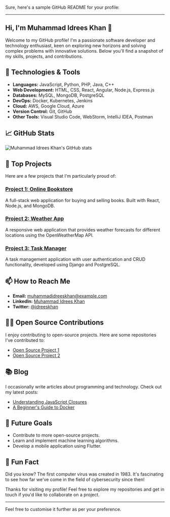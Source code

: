 Sure, here's a sample GitHub README for your profile:

---

 ## Hi, I'm Muhammad Idrees Khan 👋

Welcome to my GitHub profile! I'm a passionate software developer and technology enthusiast, keen on exploring new horizons and solving complex problems with innovative solutions. Below you'll find a snapshot of my skills, projects, and contributions.

## 🔧 Technologies & Tools

- **Languages:** JavaScript, Python, PHP, Java, C++
- **Web Development:** HTML, CSS, React, Angular, Node.js, Express.js
- **Databases:** MySQL, MongoDB, PostgreSQL
- **DevOps:** Docker, Kubernetes, Jenkins
- **Cloud:** AWS, Google Cloud, Azure
- **Version Control:** Git, GitHub
- **Other Tools:** Visual Studio Code, WebStorm, IntelliJ IDEA, Postman

## 📈 GitHub Stats

![Muhammad Idrees Khan's GitHub stats](https://github-readme-stats.vercel.app/api?username=muhammadidreeskhan&show_icons=true&theme=radical)

## 🌟 Top Projects

Here are a few projects that I'm particularly proud of:

### [Project 1: Online Bookstore](https://github.com/muhammadidreeskhan/online-bookstore)
A full-stack web application for buying and selling books. Built with React, Node.js, and MongoDB.

### [Project 2: Weather App](https://github.com/muhammadidreeskhan/weather-app)
A responsive web application that provides weather forecasts for different locations using the OpenWeatherMap API.

### [Project 3: Task Manager](https://github.com/muhammadidreeskhan/task-manager)
A task management application with user authentication and CRUD functionality, developed using Django and PostgreSQL.

## 📫 How to Reach Me

- **Email:** [muhammadidreeskhan@example.com](mailto:muhammadidreeskhan@example.com)
- **LinkedIn:** [Muhammad Idrees Khan](https://www.linkedin.com/in/muhammadidreeskhan/)
- **Twitter:** [@idreeskhan](https://twitter.com/idreeskhan)

## 👨‍💻 Open Source Contributions

I enjoy contributing to open-source projects. Here are some repositories I've contributed to:

- [Open Source Project 1](https://github.com/example/project1)
- [Open Source Project 2](https://github.com/example/project2)

## 📚 Blog

I occasionally write articles about programming and technology. Check out my latest posts:

- [Understanding JavaScript Closures](https://dev.to/muhammadidreeskhan/understanding-javascript-closures-1f0m)
- [A Beginner's Guide to Docker](https://dev.to/muhammadidreeskhan/a-beginners-guide-to-docker-4a8b)

## 🚀 Future Goals

- Contribute to more open-source projects.
- Learn and implement machine learning algorithms.
- Develop a mobile application using Flutter.

## 🎯 Fun Fact

Did you know? The first computer virus was created in 1983. It's fascinating to see how far we've come in the field of cybersecurity since then!

Thanks for visiting my profile! Feel free to explore my repositories and get in touch if you'd like to collaborate on a project.

---

Feel free to customise it further as per your preference.
